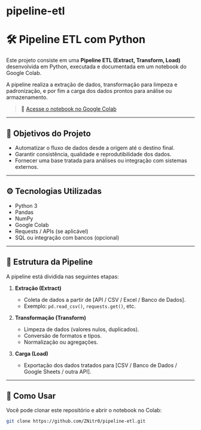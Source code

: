 # pipeline-etl
# 🛠️ Pipeline ETL com Python

Este projeto consiste em uma **Pipeline ETL (Extract, Transform, Load)** desenvolvida em Python, executada e documentada em um notebook do Google Colab.

A pipeline realiza a extração de dados, transformação para limpeza e padronização, e por fim a carga dos dados prontos para análise ou armazenamento.

> 🔗 [Acesse o notebook no Google Colab](https://colab.research.google.com/drive/1wdqKvR3COMw5j3QSslOrQ8ZYYV65MIHs)

---

## 📌 Objetivos do Projeto

- Automatizar o fluxo de dados desde a origem até o destino final.
- Garantir consistência, qualidade e reprodutibilidade dos dados.
- Fornecer uma base tratada para análises ou integração com sistemas externos.

---

## ⚙️ Tecnologias Utilizadas

- Python 3
- Pandas
- NumPy
- Google Colab
- Requests / APIs (se aplicável)
- SQL ou integração com bancos (opcional)

---

## 🧩 Estrutura da Pipeline

A pipeline está dividida nas seguintes etapas:

1. **Extração (Extract)**  
   - Coleta de dados a partir de [API / CSV / Excel / Banco de Dados].
   - Exemplo: `pd.read_csv()`, `requests.get()`, etc.

2. **Transformação (Transform)**  
   - Limpeza de dados (valores nulos, duplicados).
   - Conversão de formatos e tipos.
   - Normalização ou agregações.

3. **Carga (Load)**  
   - Exportação dos dados tratados para [CSV / Banco de Dados / Google Sheets / outra API].

---

## 📁 Como Usar

Você pode clonar este repositório e abrir o notebook no Colab:

```bash
git clone https://github.com/ZNitr0/pipeline-etl.git
